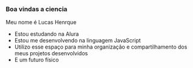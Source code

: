### Boa vindas a ciencia

Meu nome é Lucas Henrque

- Estou estudando na Alura
- Estou me desenvolvendo na linguagem JavaScript
- Utilizo esse espaço para minha organização e compartilhamento dos meus projetos desenvolvidos
- E um futuro físico

